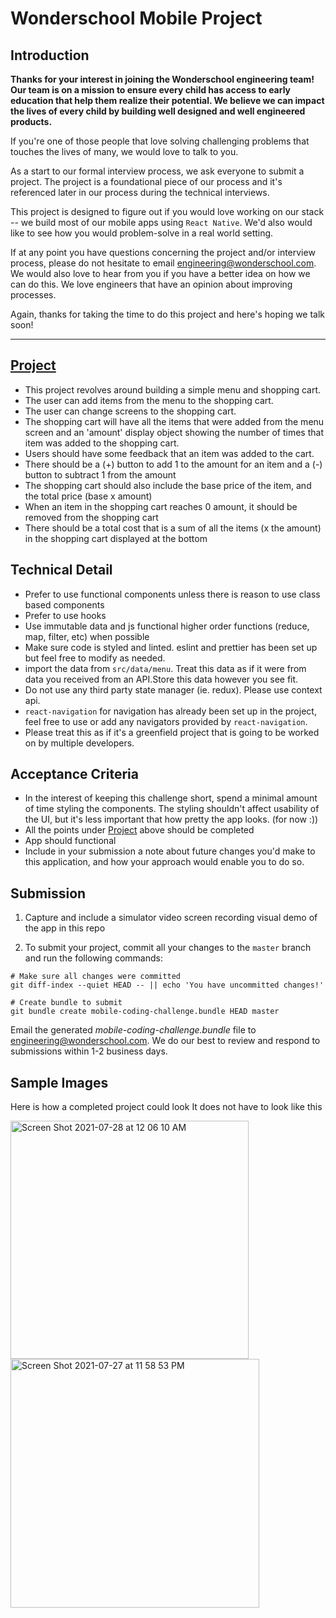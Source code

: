 # Wonderschool Mobile Project

## Introduction

**Thanks for your interest in joining the Wonderschool engineering team! Our team is on a mission to ensure every child has access to early education that help them realize their potential. We believe we can impact the lives of every child by building well designed and well engineered products.**

If you're one of those people that love solving challenging problems that touches the lives of many, we would love to talk to you.

As a start to our formal interview process, we ask everyone to submit a project. The project is a foundational piece of our process and it's referenced later in our process during the technical interviews.

This project is designed to figure out if you would love working on our stack -- we build most of our mobile apps using `React Native`. We'd also would like to see how you would problem-solve in a real world setting.

If at any point you have questions concerning the project and/or interview process, please
do not hesitate to email engineering@wonderschool.com. We would also love to hear from you if you have a better idea on how we can do this. We love engineers that have an opinion about improving processes.

Again, thanks for taking the time to do this project and here's hoping we talk soon!

---

## [Project](#project)
* This project revolves around building a simple menu and shopping cart.
* The user can add items from the menu to the shopping cart.
* The user can change screens to the shopping cart.
* The shopping cart will have all the items that were added from the menu screen and an 'amount' display object showing
the number of times that item was added to the shopping cart.
* Users should have some feedback that an item was added to the cart.
* There should be a (+) button to add 1 to the amount for an item and a (-) button to subtract 1 from the amount
* The shopping cart should also include the base price of the item, and the total price (base x amount)
* When an item in the shopping cart reaches 0 amount, it should be removed from the shopping cart
* There should be a total cost that is a sum of all the items (x the amount) in the shopping cart
displayed at the bottom

## Technical Detail
* Prefer to use functional components unless there is reason to use class based components
* Prefer to use hooks
* Use immutable data and js functional higher order functions (reduce, map, filter, etc) when possible
* Make sure code is styled and linted. eslint and prettier has been set up but feel free to modify as needed.
* import the data from `src/data/menu`. Treat this data as if it were from data you received from an API.Store this data however you see fit.
* Do not use any third party state manager (ie. redux). Please use context api.
* `react-navigation` for navigation has already been set up in the project, feel free to use or add any navigators provided by `react-navigation`.
* Please treat this as if it's a greenfield project that is going to be worked on by multiple developers. 

## Acceptance Criteria

* In the interest of keeping this challenge short, spend a minimal amount of time styling the components.
  The styling shouldn't affect usability of the UI, but it's less important that how pretty the app looks. (for now :))
* All the points under [Project](#project) above should be completed
* App should functional
* Include in your submission a note about future changes you'd make to this application, and how your approach would enable you to do so.

## Submission

1. Capture and include a simulator video screen recording visual demo of the app in this repo

2. To submit your project, commit all your changes to the `master` branch and run the
following commands:

```
# Make sure all changes were committed
git diff-index --quiet HEAD -- || echo 'You have uncommitted changes!'

# Create bundle to submit
git bundle create mobile-coding-challenge.bundle HEAD master
```

Email the generated _mobile-coding-challenge.bundle_ file to engineering@wonderschool.com. We do our
best to review and respond to submissions within 1-2 business days.



## Sample Images
Here is how a completed project could look
It does not have to look like this

<img width="381" alt="Screen Shot 2021-07-28 at 12 06 10 AM" src="https://user-images.githubusercontent.com/3309671/127279653-3e9726f4-2f9e-45d3-8ad2-3046889fb1f5.png">
<img width="398" alt="Screen Shot 2021-07-27 at 11 58 53 PM" src="https://user-images.githubusercontent.com/3309671/127279655-e7b3e7a6-cc20-44d9-ba69-6775fbbb36cc.png">

